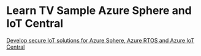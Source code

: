 # Learn TV Sample Azure Sphere and IoT Central

[Develop secure IoT solutions for Azure Sphere, Azure RTOS and Azure IoT Central](https://docs.microsoft.com/learn/modules/develop-secure-iot-solutions-azure-sphere-iot-central)
